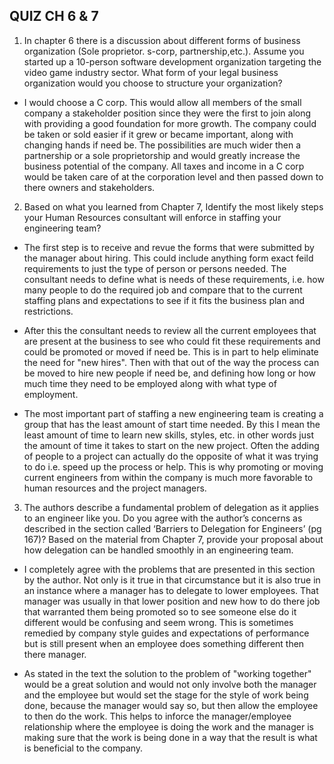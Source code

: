## QUIZ CH 6 & 7


1) In chapter 6 there is a discussion about different forms of business organization (Sole proprietor. s-corp, partnership,etc.).  Assume you started up a 10-person software development organization targeting the video game industry sector. What form of your legal business organization would you choose to structure your organization?

  - I would choose a C corp. This would allow all members of the small company a stakeholder position since they were the first to join along with providing a good foundation for more growth. The company could be taken or sold easier if it grew or became important, along with changing hands if need be. The possibilities are much wider then a partnership or a sole proprietorship and would greatly increase the business potential of the company. All taxes and income in a C corp would be taken care of at the corporation level and then passed down to there owners and stakeholders.


2) Based on what you learned from Chapter 7, Identify the most likely steps your Human Resources consultant will enforce in staffing your engineering team?

  - The first step is to receive and revue the forms that were submitted by the manager about hiring. This could include anything form exact feild requirements to just the type of person or persons needed. The consultant needs to define what is needs of these requirements, i.e. how many people to do the required job and compare that to the current staffing plans and expectations to see if it fits the business plan and restrictions.

  - After this the consultant needs to review all the current employees that are present at the business to see who could fit these requirements and could be promoted or moved if need be. This is in part to help eliminate the need for "new hires". Then with that out of the way the process can be moved to hire new people if need be, and defining how long or how much time they need to be employed along with what type of employment.

  - The most important part of staffing a new engineering team is creating a group that has the least amount of start time needed. By this I mean the least amount of time to learn new skills, styles, etc. in other words just the amount of time it takes to start on the new project. Often the adding of people to a project can actually do the opposite of what it was trying to do i.e. speed up the process or help. This is why promoting or moving current engineers from within the company is much more favorable to human resources and the project managers.


3) The authors describe a fundamental problem of delegation as it applies to an engineer like you. Do you agree with the author’s concerns as described in the section called ‘Barriers to Delegation for Engineers’ (pg 167)? Based on the material from Chapter 7, provide your proposal about how delegation can be handled smoothly in an engineering team.

  - I completely agree with the problems that are presented in this section by the author. Not only is it true in that circumstance but it is also true in an instance where a manager has to delegate to lower employees. That manager was usually in that lower position and new how to do there job that warranted them being promoted so to see someone else do it different would be confusing and seem wrong. This is sometimes remedied by company style guides and expectations of performance but is still present when an employee does something different then there manager.

  - As stated in the text the solution to the problem of "working together" would be a great solution and would not only involve both the manager and the employee but would set the stage for the style of work being done, because the manager would say so, but then allow the employee to then do the work. This helps to inforce the manager/employee relationship where the employee is doing the work and the manager is making sure that the work is being done in a way that the result is what is beneficial to the company. 
